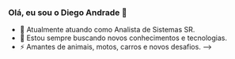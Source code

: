 ### Olá, eu sou o Diego Andrade 👋

- 🔭 Atualmente atuando como Analista de Sistemas SR.
- 🌱 Estou sempre buscando novos conhecimentos e tecnologias.
- ⚡ Amantes de animais, motos, carros e novos desafios.
-->
